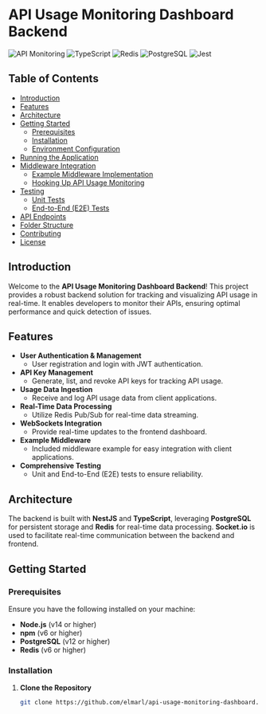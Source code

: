 # API Usage Monitoring Dashboard Backend

![API Monitoring](https://img.shields.io/badge/NestJS-Module-blue)
![TypeScript](https://img.shields.io/badge/TypeScript-Enabled-blue)
![Redis](https://img.shields.io/badge/Redis-Integrated-red)
![PostgreSQL](https://img.shields.io/badge/PostgreSQL-Connected-blue)
![Jest](https://img.shields.io/badge/Jest-Testing-green)

## Table of Contents

- [Introduction](#introduction)
- [Features](#features)
- [Architecture](#architecture)
- [Getting Started](#getting-started)
  - [Prerequisites](#prerequisites)
  - [Installation](#installation)
  - [Environment Configuration](#environment-configuration)
- [Running the Application](#running-the-application)
- [Middleware Integration](#middleware-integration)
  - [Example Middleware Implementation](#example-middleware-implementation)
  - [Hooking Up API Usage Monitoring](#hooking-up-api-usage-monitoring)
- [Testing](#testing)
  - [Unit Tests](#unit-tests)
  - [End-to-End (E2E) Tests](#end-to-end-e2e-tests)
- [API Endpoints](#api-endpoints)
- [Folder Structure](#folder-structure)
- [Contributing](#contributing)
- [License](#license)

## Introduction

Welcome to the **API Usage Monitoring Dashboard Backend**! This project provides a robust backend solution for tracking and visualizing API usage in real-time. It enables developers to monitor their APIs, ensuring optimal performance and quick detection of issues.

## Features

- **User Authentication & Management**
  - User registration and login with JWT authentication.
- **API Key Management**
  - Generate, list, and revoke API keys for tracking API usage.
- **Usage Data Ingestion**
  - Receive and log API usage data from client applications.
- **Real-Time Data Processing**
  - Utilize Redis Pub/Sub for real-time data streaming.
- **WebSockets Integration**
  - Provide real-time updates to the frontend dashboard.
- **Example Middleware**
  - Included middleware example for easy integration with client applications.
- **Comprehensive Testing**
  - Unit and End-to-End (E2E) tests to ensure reliability.

## Architecture

The backend is built with **NestJS** and **TypeScript**, leveraging **PostgreSQL** for persistent storage and **Redis** for real-time data processing. **Socket.io** is used to facilitate real-time communication between the backend and frontend.

## Getting Started

### Prerequisites

Ensure you have the following installed on your machine:

- **Node.js** (v14 or higher)
- **npm** (v6 or higher)
- **PostgreSQL** (v12 or higher)
- **Redis** (v6 or higher)

### Installation

1. **Clone the Repository**

   ```bash
   git clone https://github.com/elmarl/api-usage-monitoring-dashboard.git
   ```
